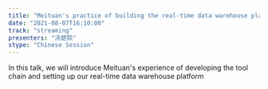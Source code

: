 ```yaml
---
title: "Meituan's practice of building the real-time data warehouse platform"
date: "2021-08-07T16:10:00" 
track: "streaming"
presenters: "汤楚熙"
stype: "Chinese Session"
---
```

In this talk, we will introduce Meituan's experience of developing the tool chain and setting up our real-time data warehouse platform